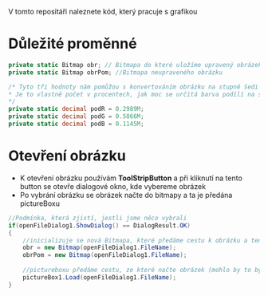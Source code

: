 V tomto repositáři naleznete kód, který pracuje s grafikou

# Důležité proměnné

```C#
private static Bitmap obr; // Bitmapa do které uložíme upravený obrázek
private static Bitmap obrPom; //Bitmapa neupraveného obrázku

/* Tyto tři hodnoty nám pomůžou s konvertováním obrázku na stupně šedi
* Je to vlastně počet v procentech, jak moc se určitá barva podílí na světlosti
*/
private static decimal podR = 0.2989M; 
private static decimal podG = 0.5866M;
private static decimal podB = 0.1145M;
```
# Otevření obrázku
- K otevření obrázku používám **ToolStripButton** a při kliknutí na tento button se otevře dialogové okno, kde vybereme obrázek
- Po vybrání obrázku se obrázek načte do bitmapy a ta je předána pictureBoxu
```C#
//Podmínka, která zjistí, jestli jsme něco vybrali
if(openFileDialog1.ShowDialog() == DialogResult.OK)
{
    //inicializuje se nová Bitmapa, které předáme cestu k obrázku a tento obrázek je předán vytvořené bitmapě
    obr = new Bitmap(openFileDialog1.FileName); 
    obrPom = new Bitmap(openFileDialog1.FileName);
    
    //pictureboxu předáme cestu, ze které načte obrázek (mohlo by to být i takhle pictureBox1.Load(obr);
    pictureBox1.Load(openFileDialog1.FileName);
}
```
